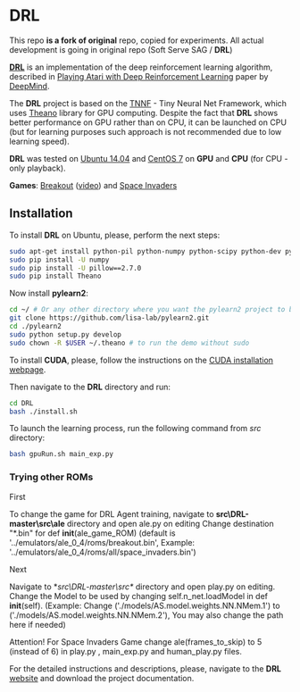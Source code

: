 # DRL

This repo **is a fork of original** repo, copied for experiments.
All actual development is going in original repo (Soft Serve SAG / **DRL**)

**[DRL](http://drlearner.org/)** is an implementation of the deep
reinforcement learning algorithm, described in [Playing Atari with Deep
Reinforcement Learning](http://www.cs.toronto.edu/~vmnih/docs/dqn.pdf) paper
by [DeepMind](http://deepmind.com/).

The **DRL** project is based on the [TNNF](http://tnnf.readthedocs.org/en/latest/) - Tiny Neural Net Framework, which uses [Theano](https://github.com/Theano/Theano) library for GPU computing.
Despite the fact that **DRL** shows better performance on GPU rather than on CPU,
it can be launched on CPU (but for learning purposes such approach is not recommended
due to low learning speed).

**DRL** was tested on [Ubuntu 14.04](http://www.ubuntu.com/) and
[CentOS 7](http://www.centos.org/) on **GPU** and **CPU** (for CPU - only playback).

**Games**: [Breakout](https://en.wikipedia.org/wiki/Breakout_(video_game))
([video](http://youtu.be/T58HkwX-OuI)) and
[Space Invaders](https://en.wikipedia.org/wiki/Space_Invaders)

## Installation
To install **DRL** on Ubuntu, please, perform the next steps:
```bash
sudo apt-get install python-pil python-numpy python-scipy python-dev python-pip python-nose g++ libopenblas-dev git libsdl1.2-dev libsdl-image1.2-dev libsdl-gfx1.2-dev python-matplotlib libyaml-dev
sudo pip install -U numpy
sudo pip install -U pillow==2.7.0
sudo pip install Theano
```

Now install **pylearn2**:
```bash
cd ~/ # Or any other directory where you want the pylearn2 project to be stored
git clone https://github.com/lisa-lab/pylearn2.git
cd ./pylearn2
sudo python setup.py develop
sudo chown -R $USER ~/.theano # to run the demo without sudo
```

To install **CUDA**, please, follow the instructions on the
[CUDA installation webpage](http://docs.nvidia.com/cuda/cuda-getting-started-guide-for-linux/index.html).

Then navigate to the **DRL** directory and run:
```bash
cd DRL
bash ./install.sh
```

To launch the learning process, run the following command from *src* directory:
```bash
bash gpuRun.sh main_exp.py
```

### Trying other ROMs

First 

To change the game for DRL Agent training, navigate to **src\DRL-master\src\ale** directory and open  ale.py on editing 
Change destination "*.bin" for def __init__(ale_game_ROM) (default  is '../emulators/ale_0_4/roms/breakout.bin',  Example: '../emulators/ale_0_4/roms/all/space_invaders.bin')
 
Next

Navigate to **src\DRL-master\src\** directory and open  play.py on editing. 
Change the Model to be used  by changing  self.n_net.loadModel  in  def __init__(self).   (Example: Change ('./models/AS.model.weights.NN.NMem.1') to ('./models/AS.model.weights.NN.NMem.2'), You may also change the path here if needed)

Attention!
For Space Invaders Game change ale(frames_to_skip) to 5 (instead of 6) in play.py , main_exp.py and human_play.py files.

For the detailed instructions and descriptions, please, navigate to the **DRL**
[website](http://drlearner.org/) and download the project documentation.
